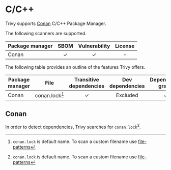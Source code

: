 # C/C++

Trivy supports [Conan][conan] C/C++ Package Manager.

The following scanners are supported.

| Package manager | SBOM  | Vulnerability | License |
|-----------------| :---: | :-----------: |:-------:|
| Conan           |   ✓   |       ✓       |    -    |

The following table provides an outline of the features Trivy offers.

| Package manager | File           | Transitive dependencies | Dev dependencies | Dependency graph | Position |
|-----------------|----------------|:-----------------------:|:----------------:|:----------------:|:--------:|
| Conan           | conan.lock[^1] |            ✓            |     Excluded     |        ✓         |    -     |

## Conan
In order to detect dependencies, Trivy searches for `conan.lock`[^1].

[conan]: https://docs.conan.io/1/index.html

[^1]: `conan.lock` is default name. To scan a custom filename use [file-patterns](../../configuration/skipping.md#file-patterns)